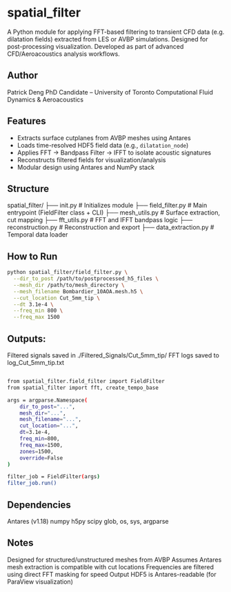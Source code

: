 # spatial_filter

A Python module for applying FFT-based filtering to transient CFD data (e.g. dilatation fields) extracted from LES or AVBP simulations. Designed for post-processing visualization.
Developed as part of advanced CFD/Aeroacoustics analysis workflows.

## Author

Patrick Deng
PhD Candidate – University of Toronto
Computational Fluid Dynamics & Aeroacoustics


## Features

- Extracts surface cutplanes from AVBP meshes using Antares
- Loads time-resolved HDF5 field data (e.g., `dilatation_node`)
- Applies FFT → Bandpass Filter → IFFT to isolate acoustic signatures
- Reconstructs filtered fields for visualization/analysis
- Modular design using Antares and NumPy stack


## Structure

spatial_filter/ 
    ├── init.py # Initializes module 
    ├── field_filter.py # Main entrypoint (FieldFilter class + CLI) 
    ├── mesh_utils.py # Surface extraction, cut mapping 
    ├── fft_utils.py # FFT and IFFT bandpass logic 
    ├── reconstruction.py # Reconstruction and export 
    ├── data_extraction.py # Temporal data loader

## How to Run

```bash
python spatial_filter/field_filter.py \
  --dir_to_post /path/to/postprocessed_h5_files \
  --mesh_dir /path/to/mesh_directory \
  --mesh_filename Bombardier_10AOA.mesh.h5 \
  --cut_location Cut_5mm_tip \
  --dt 3.1e-4 \
  --freq_min 800 \
  --freq_max 1500
```

## Outputs:
Filtered signals saved in ./Filtered_Signals/Cut_5mm_tip/
FFT logs saved to log_Cut_5mm_tip.txt

```bash

from spatial_filter.field_filter import FieldFilter
from spatial_filter import fft, create_tempo_base

args = argparse.Namespace(
    dir_to_post="...",
    mesh_dir="...",
    mesh_filename="...",
    cut_location="...",
    dt=3.1e-4,
    freq_min=800,
    freq_max=1500,
    zones=1500,
    override=False
)

filter_job = FieldFilter(args)
filter_job.run()
```

## Dependencies 
Antares (v1.18)
numpy
h5py
scipy
glob, os, sys, argparse

## Notes
Designed for structured/unstructured meshes from AVBP
Assumes Antares mesh extraction is compatible with cut locations
Frequencies are filtered using direct FFT masking for speed
Output HDF5 is Antares-readable (for ParaView visualization)

